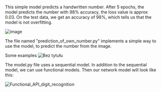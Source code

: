 This simple model predicts a handwritten number. After 5 epochs, 
the model predicts the number with 98% accuracy, the loss value is approx 0.03.
On the test data, we get an accuracy of 98%, which tells us that the model is not overfitting.

![image](https://user-images.githubusercontent.com/83333798/137344235-4486105a-08cb-4ab2-86cf-76aea23ae69c.png)

The file named "prediction_of_own_number.py" implements a simple way to use the model,
to predict the number from the image.

Some examples
![Bez tytułu](https://user-images.githubusercontent.com/83333798/137346272-3bbdcc07-033a-4b59-8f8a-d2eddcd64120.png)

The model.py file uses a sequential model. In addition to the sequential model, we can use functional models. 
Then our network model will look like this: 

![Functional_API_digit_recognition](https://user-images.githubusercontent.com/83333798/141284204-c5e38570-31be-4fa8-983e-206dadf502dc.png)

